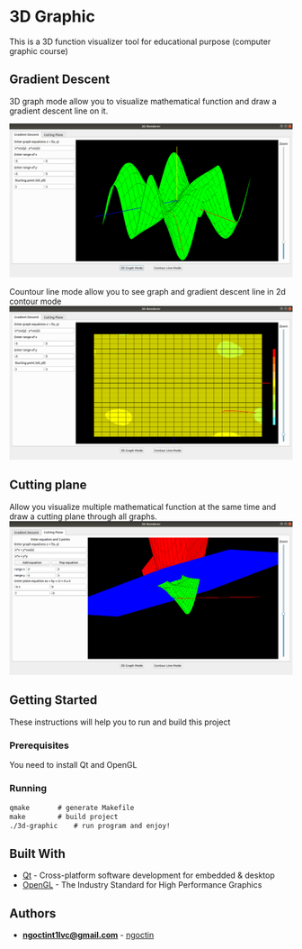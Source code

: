 # 3D Graphic

This is a 3D function visualizer tool for educational purpose (computer graphic course)

## Gradient Descent
3D graph mode allow you to visualize mathematical function and draw a gradient descent line on it.

![Preview image](images/gradient-descent-preview.png)

Countour line mode allow you to see graph and gradient descent line in 2d contour mode
![Preview image](images/gradient-contour-preview.png)

## Cutting plane
Allow you visualize multiple mathematical function at the same time and draw a cutting plane through all graphs.
![Preview image](images/cutting-plane-preview.png)

## Getting Started

These instructions will help you to run and build this project

### Prerequisites

You need to install Qt and OpenGL

### Running

```
qmake       # generate Makefile
make        # build project
./3d-graphic    # run program and enjoy!
```

## Built With

* [Qt](https://www.qt.io/) - Cross-platform software development for embedded & desktop
* [OpenGL](https://www.opengl.org/) - The Industry Standard for High Performance Graphics

## Authors

* **ngoctint1lvc@gmail.com** - [ngoctin](https://github.com/ngoctint1lvc)